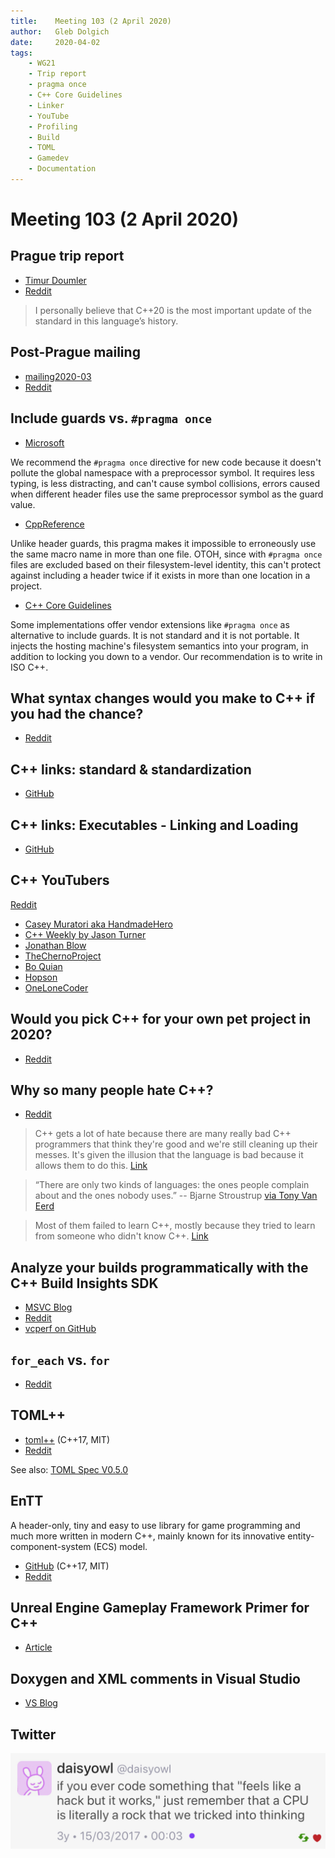 ```yaml
---
title:    Meeting 103 (2 April 2020)
author:   Gleb Dolgich
date:     2020-04-02
tags:
    - WG21
    - Trip report
    - pragma once
    - C++ Core Guidelines
    - Linker
    - YouTube
    - Profiling
    - Build
    - TOML
    - Gamedev
    - Documentation
---
```


# Meeting 103 (2 April 2020)

## Prague trip report

* [Timur Doumler](https://timur.audio/trip-report-february-2020-iso-c-committee-meeting-prague)
* [Reddit](https://timur.audio/trip-report-february-2020-iso-c-committee-meeting-prague)

> I personally believe that C++20 is the most important update of the standard in this language’s history.

## Post-Prague mailing

* [mailing2020-03](http://www.open-std.org/jtc1/sc22/wg21/docs/papers/2020/#mailing2020-03)
* [Reddit](https://www.reddit.com/r/cpp/comments/fnu3nu/post_prague_mailing_is_posted/)

## Include guards vs. `#pragma once`

* [Microsoft](https://docs.microsoft.com/en-us/cpp/preprocessor/once?view=vs-2019)

We recommend the `#pragma once` directive for new code because it doesn't pollute the global namespace with a preprocessor symbol. It requires less typing, is less distracting, and can't cause symbol collisions, errors caused when different header files use the same preprocessor symbol as the guard value.

* [CppReference](https://en.cppreference.com/w/cpp/preprocessor/impl)

Unlike header guards, this pragma makes it impossible to erroneously use the same macro name in more than one file. OTOH, since with `#pragma once` files are excluded based on their filesystem-level identity, this can't protect against including a header twice if it exists in more than one location in a project.

* [C++ Core Guidelines](https://github.com/isocpp/CppCoreGuidelines/blob/master/CppCoreGuidelines.md#note-340)

Some implementations offer vendor extensions like `#pragma once` as alternative to include guards. It is not standard and it is not portable. It injects the hosting machine's filesystem semantics into your program, in addition to locking you down to a vendor. Our recommendation is to write in ISO C++.

## What syntax changes would you make to C++ if you had the chance?

* [Reddit](https://www.reddit.com/r/cpp/comments/ftesce/what_syntax_changes_would_you_make_to_c_if_you/)

## C++ links: standard & standardization

* [GitHub](https://github.com/MattPD/cpplinks/blob/master/std.md)

## C++ links: Executables - Linking and Loading

* [GitHub](https://github.com/MattPD/cpplinks/blob/master/executables.linking_loading.md)

## C++ YouTubers

[Reddit](https://www.reddit.com/r/cpp/comments/f79ws0/cpp_youtubers/)

* [Casey Muratori aka HandmadeHero](https://www.youtube.com/user/handmadeheroarchive)
* [C++ Weekly by Jason Turner](https://www.youtube.com/user/lefticus1)
* [Jonathan Blow](https://www.youtube.com/user/jblow888)
* [TheChernoProject](https://www.youtube.com/user/TheChernoProject)
* [Bo Quian](https://www.youtube.com/channel/UCEOGtxYTB6vo6MQ-WQ9W_nQ)
* [Hopson](https://www.youtube.com/channel/UCeQhZOvNKSBRU0Mdg7V44wA)
* [OneLoneCoder](https://www.youtube.com/channel/UC-yuWVUplUJZvieEligKBkA)

## Would you pick C++ for your own pet project in 2020?

* [Reddit](https://www.reddit.com/r/cpp/comments/fmaezz/would_you_pick_c_for_your_own_pet_project_in_2020/)

## Why so many people hate C++?

* [Reddit](https://www.reddit.com/r/cpp/comments/fm5h6r/why_so_many_people_hate_c/)

> C++ gets a lot of hate because there are many really bad C++ programmers that think they're good and we're still cleaning up their messes. It's given the illusion that the language is bad because it allows them to do this. [Link](https://www.reddit.com/r/cpp/comments/fm5h6r/why_so_many_people_hate_c/fl2ripl?utm_source=share&utm_medium=web2x)

> “There are only two kinds of languages: the ones people complain about and the ones nobody uses.” -- Bjarne Stroustrup [via Tony Van Eerd](https://www.reddit.com/r/cpp/comments/fm5h6r/why_so_many_people_hate_c/fl2wve7?utm_source=share&utm_medium=web2x)

> Most of them failed to learn C++, mostly because they tried to learn from someone who didn't know C++. [Link](https://www.reddit.com/r/cpp/comments/fm5h6r/why_so_many_people_hate_c/fl2ipt4?utm_source=share&utm_medium=web2x)

## Analyze your builds programmatically with the C++ Build Insights SDK

* [MSVC Blog](https://devblogs.microsoft.com/cppblog/analyze-your-builds-programmatically-with-the-c-build-insights-sdk/)
* [Reddit](https://www.reddit.com/r/cpp/comments/fegtup/analyze_your_builds_programmatically_with_the_c/)
* [vcperf on GitHub](https://github.com/microsoft/vcperf)

## `for_each` vs. `for`

* [Reddit](https://www.reddit.com/r/cpp/comments/fadeu2/for_each_vs_for/)

## TOML++

* [toml++](https://marzer.github.io/tomlplusplus/) (C++17, MIT)
* [Reddit](https://www.reddit.com/r/programming/comments/ffk4gf/toml_toml_config_parsing_and_serializing_library/)

See also: [TOML Spec V0.5.0](https://github.com/toml-lang/toml/blob/master/versions/en/toml-v0.5.0.md)

## EnTT

A header-only, tiny and easy to use library for game programming and much more written in modern C++, mainly known for its innovative entity-component-system (ECS) model.

* [GitHub](https://github.com/skypjack/entt) (C++17, MIT)
* [Reddit](https://www.reddit.com/r/programming/comments/f7twdf/entt_v330_is_out_gaming_meets_modern_c/)

## Unreal Engine Gameplay Framework Primer for C++

* [Article](http://www.tomlooman.com/ue4-gameplay-framework/)

## Doxygen and XML comments in Visual Studio

* [VS Blog](https://devblogs.microsoft.com/cppblog/doxygen-and-xml-doc-comment-support/?WT.mc_id=reddit-social-marouill)

## Twitter

![](/img/smart-rock.jpeg)
